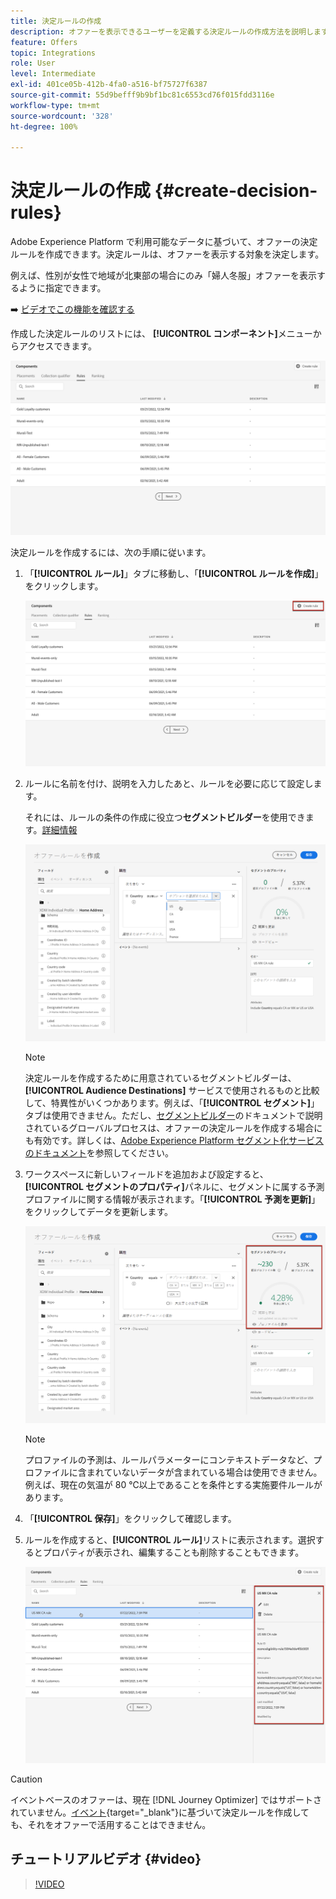 ```yaml
---
title: 決定ルールの作成
description: オファーを表示できるユーザーを定義する決定ルールの作成方法を説明します
feature: Offers
topic: Integrations
role: User
level: Intermediate
exl-id: 401ce05b-412b-4fa0-a516-bf75727f6387
source-git-commit: 55d9befff9b9bf1bc81c6553cd76f015fdd3116e
workflow-type: tm+mt
source-wordcount: '328'
ht-degree: 100%

---
```


# 決定ルールの作成 {#create-decision-rules}

Adobe Experience Platform で利用可能なデータに基づいて、オファーの決定ルールを作成できます。決定ルールは、オファーを表示する対象を決定します。

例えば、性別が女性で地域が北東部の場合にのみ「婦人冬服」オファーを表示するように指定できます。

➡️ [ビデオでこの機能を確認する](#video)

作成した決定ルールのリストには、 **[!UICONTROL コンポーネント]**&#x200B;メニューからアクセスできます。

![](../assets/decision_rules_list.png)

決定ルールを作成するには、次の手順に従います。

1. 「**[!UICONTROL ルール]**」タブに移動し、「**[!UICONTROL ルールを作成]**」をクリックします。

   ![](../assets/offers_decision_rule_creation.png)

1. ルールに名前を付け、説明を入力したあと、ルールを必要に応じて設定します。

   それには、ルールの条件の作成に役立つ&#x200B;**セグメントビルダー**&#x200B;を使用できます。[詳細情報](../../segment/about-segments.md)

   <!--In this example, the rule will target customers that have the "Gold" loyalty level.-->

   ![](../assets/offers_decision_rule_creation_segment.png)

   >[!NOTE]
   >
   >決定ルールを作成するために用意されているセグメントビルダーは、**[!UICONTROL Audience Destinations]** サービスで使用されるものと比較して、特異性がいくつかあります。例えば、「**[!UICONTROL セグメント]**」タブは使用できません。ただし、[セグメントビルダー](../../segment/about-segments.md)のドキュメントで説明されているグローバルプロセスは、オファーの決定ルールを作成する場合にも有効です。詳しくは、[Adobe Experience Platform セグメント化サービスのドキュメント](https://experienceleague.adobe.com/docs/experience-platform/segmentation/ui/segment-builder.html?lang=ja)を参照してください。

1. ワークスペースに新しいフィールドを追加および設定すると、**[!UICONTROL セグメントのプロパティ]**&#x200B;パネルに、セグメントに属する予測プロファイルに関する情報が表示されます。「**[!UICONTROL 予測を更新]**」をクリックしてデータを更新します。

   ![](../assets/offers_decision_rule_creation_estimate.png)

   >[!NOTE]
   >
   >プロファイルの予測は、ルールパラメーターにコンテキストデータなど、プロファイルに含まれていないデータが含まれている場合は使用できません。例えば、現在の気温が 80 ℃以上であることを条件とする実施要件ルールがあります。

1. 「**[!UICONTROL 保存]**」をクリックして確認します。

1. ルールを作成すると、**[!UICONTROL ルール]**&#x200B;リストに表示されます。選択するとプロパティが表示され、編集することも削除することもできます。

   ![](../assets/rule_created.png)

>[!CAUTION]
>
>イベントベースのオファーは、現在 [!DNL Journey Optimizer] ではサポートされていません。[イベント](https://experienceleague.adobe.com/docs/experience-platform/segmentation/ui/segment-builder.html?lang=ja#events){target="_blank"}に基づいて決定ルールを作成しても、それをオファーで活用することはできません。

## チュートリアルビデオ {#video}

>[!VIDEO](https://video.tv.adobe.com/v/329373?quality=12)
